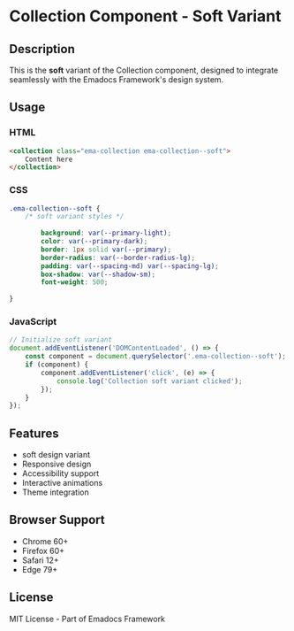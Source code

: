# Collection Component - Soft Variant

## Description
This is the **soft** variant of the Collection component, designed to integrate seamlessly with the Emadocs Framework's design system.

## Usage

### HTML
```html
<collection class="ema-collection ema-collection--soft">
    Content here
</collection>
```

### CSS
```css
.ema-collection--soft {
    /* soft variant styles */
    
        background: var(--primary-light);
        color: var(--primary-dark);
        border: 1px solid var(--primary);
        border-radius: var(--border-radius-lg);
        padding: var(--spacing-md) var(--spacing-lg);
        box-shadow: var(--shadow-sm);
        font-weight: 500;
    
}
```

### JavaScript
```javascript
// Initialize soft variant
document.addEventListener('DOMContentLoaded', () => {
    const component = document.querySelector('.ema-collection--soft');
    if (component) {
        component.addEventListener('click', (e) => {
            console.log('Collection soft variant clicked');
        });
    }
});
```

## Features
- soft design variant
- Responsive design
- Accessibility support
- Interactive animations
- Theme integration

## Browser Support
- Chrome 60+
- Firefox 60+
- Safari 12+
- Edge 79+

## License
MIT License - Part of Emadocs Framework
